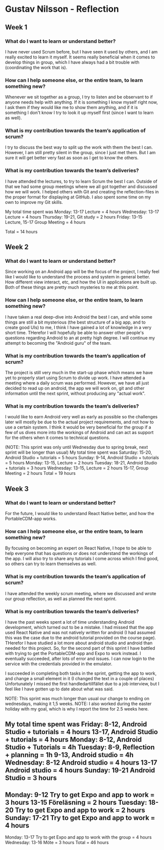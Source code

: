 # Gustav Nilsson - Reflection 
## Week 1
### What do I want to learn or understand better?
I have never used Scrum before, but I have seen it used by others, and I am really excited to learn it myself. It seems really beneficial when it comes to develop things in group, which I have always had a bit trouble with (coordinating the work that is).
### How can I help someone else, or the entire team, to learn something new?
Whenever we sit together as a group, I try to listen and be observant to if anyone needs help with anything. If it is something I know myself right now, I ask them if they would like me to show them anything, and if it is something I don't know I try to look it up myself first (since I want to learn as well).
### What is my contribution towards the team’s application of scrum?
I try to discuss the best way to split up the work with them the best I can. However, I am still pretty silent in the group, since I just met them. But I am sure it will get better very fast as soon as I get to know the others. 
### What is my contribution towards the team’s deliveries?
I have attended the lectures, to try to learn Scrum the best I can. Outside of that we had some group meetings where we all got together and discussed how we will work. I helped others with Git and creating the reflection-files in the proper format for displaying at GitHub. I also spent some time on my own to improve my Git skills.

My total time spent was
Monday: 13-17 Lecture = 4 hours
Wednesday: 13-17 Lecture = 4 hours
Thursday: 19-21, Git study = 2 hours
Friday: 13-15 Lecture, 15-17 Group Meeting = 4 hours

Total = 14 hours

## Week 2
### What do I want to learn or understand better?
Since working on an Android app will be the focus of the project, I really feel like I would like to understand the process and system in general better. How different view interact, etc, and how the UI in applications are built up. Both of these things are pretty much mysteries to me at this point.
### How can I help someone else, or the entire team, to learn something new?
I have taken a real deep-dive into Android the best I can, and while some things are still a bit mysterious (the best structure of a big app, and to create good UIs) to me, I think I have gained a lot of knowledge in a very short time. THerefor I will hopefully be able to answer other people's questions regarding Android to an at pretty high degree. I will continue my attempt to becoming the "Android guru" of the team.
### What is my contribution towards the team’s application of scrum?
The project is still very much in the start-up phase which means we have yet to properly start using Scrum to divide up work. I have attended a meeting where a daily scrum was performed. However, we have all just decided to read up on android, the app we will work on, git and other information until the next sprint, without producing any "actual work".
### What is my contribution towards the team’s deliveries?
I would like to earn Android very well as early as possible so the challenges later will mostly be due to the actual project requirements, and not how to use a certain system. I think it would be very beneficial for the group if a few of us dives more into the workings of Android and can act as support for the others when it comes to technical questions.

(NOTE: This sprint was only until Wednesday due to spring break, next sprint will be longer than usual)
My total time spent was
Saturday: 15-20, Android Studio + tutorials  = 5 hours
Sunday: 9-14, Android Studio + tutorials = 5 hours
Monday: 13-15, Lecture = 2 hours
Tuesday: 18-21, Android Studio + tutorials = 3 hours
Wednesday: 13-15, Lecture = 2 hours
           15-17, Group Meeting = 2 hours
Total = 19 hours

## Week 3
### What do I want to learn or understand better?
For the future, I would like to understand React Native better, and how the PortableCDM-app works.

### How can I help someone else, or the entire team, to learn something new?

By focusing on becoming an expert on React Native, I hope to be able to help everyone that has questions or does not understand the workings of the app. I will also try to share any tutorials I come across which I find good, so others can try to learn themselves as well.

### What is my contribution towards the team’s application of scrum?
I have attended the weekly scrum meeting, where we discussed and wrote our group reflection, as well as planned the next sprint.

### What is my contribution towards the team’s deliveries?
I have the past weeks spent a lot of time understanding Android development, which turned out to be a mistake. I had missed that the app used React Native and was not natively written for android (I had assumed this was the case due to the android tutorial provided on the course page). THerefor I have studied a lot more about android studio and android than needed for this project.
So, for the second part of this sprint I have battled with trying to get the PortableCDM-app and Expo to work instead. I eventually succeeded, after lots of error and issues. I can now login to the service with the credentials provided in the emulator.

I succeeded in completing both tasks in the sprint, getting the app to work, and change a small element in it (I changed the text in a couple of places)
Unfortunately I missed the first handledartillfället due to a job interview, but I feel like I have gotten up to date about what was said.

NOTE: This sprint was much longer than usual our change to ending on wednesdays, making it 1,5 weeks.
NOTE: I also worked during the easter holiday with my goal, which is why I report the time for 2.5 weeks here.

My total time spent was
Friday:
    8-12, Android Studio + tutorials = 4 hours
    13-17,  Android Studio + tutorials = 4 hours
Monday:
	8-12, Android Studio + Tutorials = 4h
Tuesday:
	8-9, Reflection + planning = 1h
	9-13, Android studio = 4h
Wednesday:
	8-12 Android studio = 4 hours
	13-17 Android studio = 4 hours
Sunday:
	19-21 Android Studio = 3 hours
-----
Monday:
	9-12 Try to get Expo and app to work = 3 hours
	13-15 Föreläsning = 2 hours
Tuesday:
    18-20 Try to get Expo and app to work = 2 hours
Sunday:
    17-21 Try to get Expo and app to work = 4 hours
------
Monday:
	13-17 Try to get Expo and app to work with the group = 4 hours
Wednesday:
    13-16 Möte = 3 hours
Total = 46 hours
